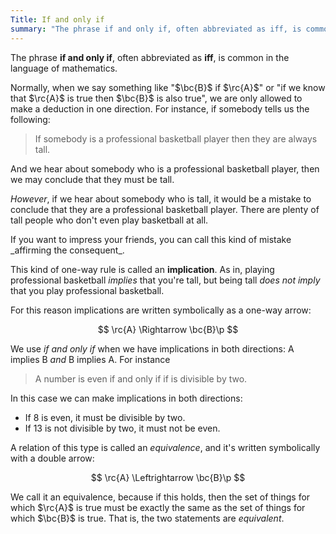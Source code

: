 ```yaml
---
Title: If and only if
summary: "The phrase if and only if, often abbreviated as iff, is common in the language of  mathematics."
---
```


The phrase **if and only if**, often abbreviated as **iff**, is common in the language of  mathematics. 

Normally, when we say something like "$\bc{B}$ if $\rc{A}$" or "if we know that $\rc{A}$ is true then $\bc{B}$ is also true", we are only allowed to make a deduction in one direction. For instance, if somebody tells us the following:

<blockquote>If <span class="rc">somebody is a professional basketball player</span> then <span class="bc">they are always tall</span>.
</blockquote>

And we hear about somebody who is a professional basketball player, then we may conclude that they must be tall.

_However_, if we hear about somebody who is tall, it would be a mistake to conclude that they are a professional basketball player. There are plenty of tall people who don't even play basketball at all.

<aside markdown="1">If you want to impress your friends, you can call this kind of mistake _affirming the consequent_.
</aside>

This kind of one-way rule is called an **implication**. As in, playing professional basketball _implies_ that you're tall, but being tall _does not imply_ that you play professional basketball.

For this reason implications are written symbolically as a one-way arrow:

$$
\rc{A} \Rightarrow \bc{B}\p
$$

We use _if and only if_ when we have implications in both directions: A implies B _and_ B implies A. For instance 

<blockquote>A number is even if and only if if is divisible by two.
</blockquote>

In this case we can make implications in both directions:
* If 8 is even, it must be divisible by two.
* If 13 is not divisible by two, it must not be even.

A relation of this type is called an _equivalence_, and it's written symbolically with a double arrow:

$$
\rc{A} \Leftrightarrow \bc{B}\p
$$

We call it an equivalence, because if this holds, then the set of things for which $\rc{A}$ is true must be exactly the same as the set of things for which $\bc{B}$ is true. That is, the two statements are _equivalent_.



